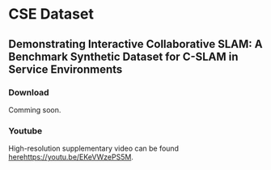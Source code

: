 # CSE Dataset 
## Demonstrating Interactive Collaborative SLAM: A Benchmark Synthetic Dataset for C-SLAM in Service Environments

### Download 
Comming soon.

### Youtube 
High-resolution supplementary video can be found [here](https://youtu.be/EKeVWzePS5M)https://youtu.be/EKeVWzePS5M. 

